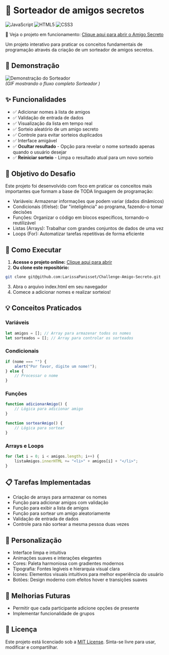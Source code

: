 # 🎁 Sorteador de amigos secretos
![JavaScript](https://img.shields.io/badge/JavaScript-F7DF1E?style=for-the-badge&logo=javascript&logoColor=black)
![HTML5](https://img.shields.io/badge/HTML5-E34F26?style=for-the-badge&logo=html5&logoColor=white)
![CSS3](https://img.shields.io/badge/CSS3-1572B6?style=for-the-badge&logo=css3&logoColor=white)

🔗 Veja o projeto em funcionamento: [Clique aqui para abrir o Amigo Secreto ](https://challenge-amigo-secreto-three-sigma.vercel.app/)

Um projeto interativo para praticar os conceitos fundamentais de programação através da criação de um sorteador de amigos secretos. 

## 🎥 Demonstração  
![Demonstração do Sorteador](https://media1.giphy.com/media/v1.Y2lkPTc5MGI3NjExazQydTZkenczOXFjb3Q1ejE3bWEzc2c4a2g2bGowdjN1OXBuNm00MiZlcD12MV9pbnRlcm5hbF9naWZfYnlfaWQmY3Q9Zw/lpEf5X96obqd1FK1Fk/giphy.gif)  
*(GIF mostrando o fluxo completo Sorteador )*  

## ✨ Funcionalidades 
- ✅ Adicionar nomes à lista de amigos 
- ✅ Validação de entrada de dados 
- ✅ Visualização da lista em tempo real 
- ✅ Sorteio aleatório de um amigo secreto 
- ✅ Controle para evitar sorteios duplicados 
- ✅ Interface amigável
- ✅ **Ocultar resultado** - Opção para revelar o nome sorteado apenas quando o usuário desejar
- ✅ **Reiniciar sorteio** - Limpa o resultado atual para um novo sorteio  

## 🎯 Objetivo do Desafio 

Este projeto foi desenvolvido com foco em praticar os conceitos mais importantes que formam a base de TODA linguagem de programação: 

- Variáveis: Armazenar informações que podem variar (dados dinâmicos) 
- Condicionais (if/else): Dar "inteligência" ao programa, fazendo-o tomar decisões 
- Funções: Organizar o código em blocos específicos, tornando-o reutilizável 
- Listas (Arrays): Trabalhar com grandes conjuntos de dados de uma vez 
- Loops (For): Automatizar tarefas repetitivas de forma eficiente

## 🚀 Como Executar

1. **Acesse o projeto online:** [Clique aqui para abrir](https://challenge-amigo-secreto-three-sigma.vercel.app/)
2. **Ou clone este repositório:**
```bash
git clone git@github.com:LarissaPanisset/Challenge-Amigo-Secreto.git
```
3. Abra o arquivo index.html em seu navegador
4. Comece a adicionar nomes e realizar sorteios!

## 💡 Conceitos Praticados
### Variáveis
```javascript
let amigos = []; // Array para armazenar todos os nomes
let sorteados = []; // Array para controlar os sorteados
```
### Condicionais
```javascript
if (nome === "") {
    alert("Por favor, digite um nome!");
} else {
    // Processar o nome
}

```
### Funções
```javascript
function adicionarAmigo() {
    // Lógica para adicionar amigo
}
 
function sortearAmigo() {
    // Lógica para sortear
}
```
### Arrays e Loops
```javascript
for (let i = 0; i < amigos.length; i++) {
    listaAmigos.innerHTML += "<li>" + amigos[i] + "</li>";
}

```
## 📋 Tarefas Implementadas
 - Criação de arrays para armazenar os nomes
 - Função para adicionar amigos com validação
 - Função para exibir a lista de amigos
 - Função para sortear um amigo aleatoriamente
 - Validação de entrada de dados
 - Controle para não sortear a mesma pessoa duas vezes

## 🎨 Personalização
 - Interface limpa e intuitiva
 - Animações suaves e interações elegantes
 - Cores: Paleta harmoniosa com gradientes modernos
 - Tipografia: Fontes legíveis e hierarquia visual clara
 - Ícones: Elementos visuais intuitivos para melhor experiência do usuário
 - Botões: Design moderno com efeitos hover e transições suaves

## 🔮 Melhorias Futuras
 - Permitir que cada participante adicione opções de presente
 - Implementar funcionalidade de grupos
   
## 📄 Licença
Este projeto está licenciado sob a [MIT License](LICENSE). Sinta-se livre para usar, modificar e compartilhar.





